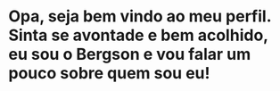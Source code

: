 # Opa, seja bem vindo ao meu perfil. Sinta se avontade e bem acolhido, eu sou o Bergson e vou falar um pouco sobre quem sou eu!
